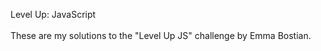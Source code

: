 Level Up: JavaScript <br><br>
These are my solutions to the "Level Up JS" challenge by Emma Bostian.
